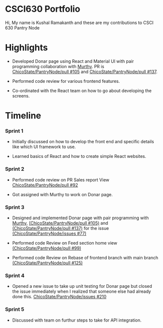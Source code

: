 # CSCI630 Portfolio

Hi, My name is Kushal Ramakanth and these are my contributions to CSCI 630 Pantry Node



# Highlights

- Developed Donar page using React and Material UI with pair programming collaboration with  [Murthy](https://github.com/murthy-001).  PR is [ChicoState/PantryNode/pull #105](https://github.com/ChicoState/PantryNode/pull/105) and [ChicoState/PantryNode/pull #137](https://github.com/ChicoState/PantryNode/pull/137).

- Performed code review for various frontend features. 

- Co-ordinated with the React team on how to go about developing the screens.



# Timeline

### Sprint 1

- Initially discussed on how to develop the front end and specific details like which UI framework to use.

- Learned basics of React and how to create simple React websites. 



### Sprint 2

- Performed code review on PR Sales report View [ChicoState/PantryNode/pull #92](https://github.com/ChicoState/PantryNode/pull/92)

- Got assigned with Murthy to work on Donar page. 



### Sprint 3

- Designed and implemented Donar page with pair programming with [Murthy](https://github.com/murthy-001), [(ChicoState/PantryNode/pull #105)](https://github.com/ChicoState/PantryNode/pull/105) and [(ChicoState/PantryNode/pull #137)](https://github.com/ChicoState/PantryNode/pull/137) for the issue [(ChicoState/PantryNode/issues #77)](https://github.com/ChicoState/PantryNode/issues/77)

- Performed code Review on Feed section home view [(ChicoState/PantryNode/pull #99)](https://github.com/ChicoState/PantryNode/pull/99)

- Performed code Review on Rebase of frontend branch with main branch [(ChicoState/PantryNode/pull #125)](https://github.com/ChicoState/PantryNode/pull/125)



### Sprint 4

- Opened a new issue to take up unit testing for Donar page but closed the issue immediately when I realized that someone else had already done this. [ChicoState/PantryNode/issues #210](https://github.com/ChicoState/PantryNode/issues/210)



### Sprint 5

- Discussed with team on furthur steps to take for API integration. 
